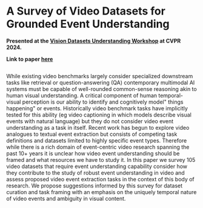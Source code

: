 # A Survey of Video Datasets for Grounded Event Understanding

**Presented at the [Vision Datasets Understanding Workshop](https://sites.google.com/view/vdu-cvpr24/) at CVPR 2024.**

**Link to paper [here](https://openaccess.thecvf.com/content/CVPR2024W/VDU/html/Sanders_A_Survey_of_Video_Datasets_for_Grounded_Event_Understanding_CVPRW_2024_paper.html)**

![<Alt Text>](https://github.com/katesanders9/grounded-events/blob/main/poster.png?raw=true)

While existing video benchmarks largely consider specialized downstream tasks like retrieval or question-answering (QA) contemporary multimodal AI systems must be capable of well-rounded common-sense reasoning akin to human visual understanding. A critical component of human temporal-visual perception is our ability to identify and cognitively model" things happening" or events. Historically video benchmark tasks have implicitly tested for this ability (eg video captioning in which models describe visual events with natural language) but they do not consider video event understanding as a task in itself. Recent work has begun to explore video analogues to textual event extraction but consists of competing task definitions and datasets limited to highly specific event types. Therefore while there is a rich domain of event-centric video research spanning the past 10+ years it is unclear how video event understanding should be framed and what resources we have to study it. In this paper we survey 105 video datasets that require event understanding capability consider how they contribute to the study of robust event understanding in video and assess proposed video event extraction tasks in the context of this body of research. We propose suggestions informed by this survey for dataset curation and task framing with an emphasis on the uniquely temporal nature of video events and ambiguity in visual content.

